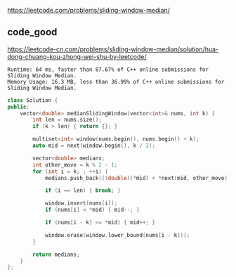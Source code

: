 
https://leetcode.com/problems/sliding-window-median/


## code_good
https://leetcode-cn.com/problems/sliding-window-median/solution/hua-dong-chuang-kou-zhong-wei-shu-by-leetcode/

```
Runtime: 64 ms, faster than 87.67% of C++ online submissions for Sliding Window Median.
Memory Usage: 16.3 MB, less than 36.99% of C++ online submissions for Sliding Window Median.
```

```cpp
class Solution {
public:
    vector<double> medianSlidingWindow(vector<int>& nums, int k) {
        int len = nums.size();
        if (k > len) { return {}; }

        multiset<int> window(nums.begin(), nums.begin() + k);
        auto mid = next(window.begin(), k / 2);

        vector<double> medians;
        int other_move = k % 2 - 1;
        for (int i = k; ; ++i) {
            medians.push_back(((double)(*mid) + *next(mid, other_move))*0.5);

            if (i == len) { break; }

            window.insert(nums[i]);
            if (nums[i] < *mid) { mid--; }

            if (nums[i - k] <= *mid) { mid++; }

            window.erase(window.lower_bound(nums[i - k]));
        }

        return medians;
    }
};
```

